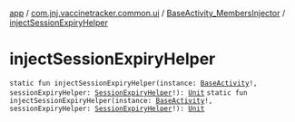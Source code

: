 [app](../../index.md) / [com.jnj.vaccinetracker.common.ui](../index.md) / [BaseActivity_MembersInjector](index.md) / [injectSessionExpiryHelper](./inject-session-expiry-helper.md)

# injectSessionExpiryHelper

`static fun injectSessionExpiryHelper(instance: `[`BaseActivity`](../-base-activity/index.md)`!, sessionExpiryHelper: `[`SessionExpiryHelper`](../../com.jnj.vaccinetracker.common.helpers/-session-expiry-helper/index.md)`!): `[`Unit`](https://kotlinlang.org/api/latest/jvm/stdlib/kotlin/-unit/index.html)
`static fun injectSessionExpiryHelper(instance: `[`BaseActivity`](../-base-activity/index.md)`!, sessionExpiryHelper: `[`SessionExpiryHelper`](../../com.jnj.vaccinetracker.common.helpers/-session-expiry-helper/index.md)`!): `[`Unit`](https://kotlinlang.org/api/latest/jvm/stdlib/kotlin/-unit/index.html)